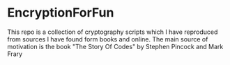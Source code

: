 # EncryptionForFun
 This repo is a collection of cryptography scripts which I have reproduced from sources I have found form books and online. The main source of motivation is the book "The Story Of Codes" by Stephen Pincock and Mark Frary
